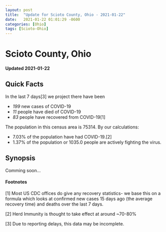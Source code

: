 ```yaml
---
layout: post
title:  "Update for Scioto County, Ohio - 2021-01-22"
date:   2021-01-22 01:01:29 -0600
categories: [Ohio]
tags: [Scioto-Ohio]
---
```


# Scioto County, Ohio
#### Updated 2021-01-22

## Quick Facts

In the last 7 days[3] we project there have been
- *199* new cases of COVID-19
- *11* people have died of COVID-19
- *83* people have recovered from COVID-19[1]

The population in this census area is 75314. By our calculations:
- 7.03% of the population have had COVID-19.[2]
- 1.37% of the population or 1035.0 people are actively fighting the virus.

## Synopsis

Comming soon...


#### Footnotes

[1] Most US CDC offices do give any recovery statistics- we base this on a formula which looks at confirmed new cases
15 days ago (the average recovery time) and deaths over the last 7 days.

[2] Herd Immunity is thought to take effect at around ~70-80%

[3] Due to reporting delays, this data may be incomplete.
 
    